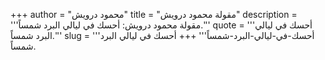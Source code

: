 +++
author = "محمود درويش"
title = "مقولة محمود درويش"
description = '''مقولة محمود درويش: أحسك في ليالي البرد شمساً.'''
quote = '''أحسك في ليالي البرد شمساً.'''
slug = '''أحسك-في-ليالي-البرد-شمساً'''
+++
أحسك في ليالي البرد شمساً.
